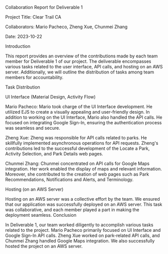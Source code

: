 Collaboration Report for Deliverable 1

Project Title: Clear Trail CA

Collaborators: Mario Pacheco, Zheng Xue, Chunmei Zhang

Date: 2023-10-22

Introduction

This report provides an overview of the contributions made by each team member for Deliverable 1 of our project. The deliverable encompasses various tasks related to the user interface, API calls, and hosting on an AWS server. Additionally, we will outline the distribution of tasks among team members for accountability.

Task Distribution

UI Interface (Material Design, Activity Flow)

Mario Pacheco:
Mario took charge of the UI Interface development. He utilized EJS to create a visually appealing and user-friendly design. 
In addition to working on the UI Interface, Mario also handled the API calls. He focused on integrating Google Sign-In, ensuring the authentication process was seamless and secure.

Zheng Xue:
Zheng was responsible for API calls related to parks. He skillfully implemented asynchronous operations for API requests. Zheng's contributions led to the successful development of the Locate a Park, Activity Selection, and Park Details web pages.

Chunmei Zhang:
Chunmei concentrated on API calls for Google Maps integration. Her work enabled the display of maps and relevant information. Moreover, she contributed to the creation of web pages such as Park Recommendations, Notifications and Alerts, and Terminology.

Hosting (on an AWS Server)

Hosting on an AWS server was a collective effort by the team. We ensured that our application was successfully deployed on an AWS server. This task was collaborative, and each member played a part in making the deployment seamless.
Conclusion

In Deliverable 1, our team worked diligently to accomplish various tasks related to the project. Mario Pacheco primarily focused on UI Interface and Google Sign-In API calls. Zheng Xue worked on park-related API calls, and Chunmei Zhang handled Google Maps integration. We also successfully hosted the project on an AWS server.
